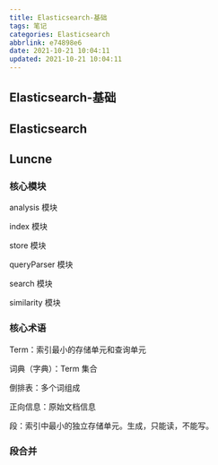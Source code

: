 ```yaml
---
title: Elasticsearch-基础
tags: 笔记
categories: Elasticsearch
abbrlink: e74898e6
date: 2021-10-21 10:04:11
updated: 2021-10-21 10:04:11
---
```


## Elasticsearch-基础

## Elasticsearch



## Luncne

### 核心模块

analysis 模块

index 模块

store 模块

queryParser 模块

search 模块

similarity 模块

### 核心术语

Term：索引最小的存储单元和查询单元

词典（字典）：Term 集合

倒排表：多个词组成

正向信息：原始文档信息

段：索引中最小的独立存储单元。生成，只能读，不能写。

### 段合并
